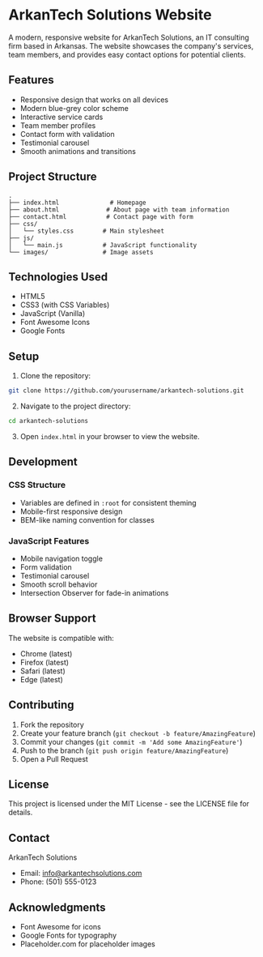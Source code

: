 # ArkanTech Solutions Website

A modern, responsive website for ArkanTech Solutions, an IT consulting firm based in Arkansas. The website showcases the company's services, team members, and provides easy contact options for potential clients.

## Features

- Responsive design that works on all devices
- Modern blue-grey color scheme
- Interactive service cards
- Team member profiles
- Contact form with validation
- Testimonial carousel
- Smooth animations and transitions

## Project Structure

```
.
├── index.html              # Homepage
├── about.html             # About page with team information
├── contact.html           # Contact page with form
├── css/
│   └── styles.css        # Main stylesheet
├── js/
│   └── main.js           # JavaScript functionality
└── images/               # Image assets
```

## Technologies Used

- HTML5
- CSS3 (with CSS Variables)
- JavaScript (Vanilla)
- Font Awesome Icons
- Google Fonts

## Setup

1. Clone the repository:
```bash
git clone https://github.com/yourusername/arkantech-solutions.git
```

2. Navigate to the project directory:
```bash
cd arkantech-solutions
```

3. Open `index.html` in your browser to view the website.

## Development

### CSS Structure
- Variables are defined in `:root` for consistent theming
- Mobile-first responsive design
- BEM-like naming convention for classes

### JavaScript Features
- Mobile navigation toggle
- Form validation
- Testimonial carousel
- Smooth scroll behavior
- Intersection Observer for fade-in animations

## Browser Support

The website is compatible with:
- Chrome (latest)
- Firefox (latest)
- Safari (latest)
- Edge (latest)

## Contributing

1. Fork the repository
2. Create your feature branch (`git checkout -b feature/AmazingFeature`)
3. Commit your changes (`git commit -m 'Add some AmazingFeature'`)
4. Push to the branch (`git push origin feature/AmazingFeature`)
5. Open a Pull Request

## License

This project is licensed under the MIT License - see the LICENSE file for details.

## Contact

ArkanTech Solutions
- Email: info@arkantechsolutions.com
- Phone: (501) 555-0123

## Acknowledgments

- Font Awesome for icons
- Google Fonts for typography
- Placeholder.com for placeholder images 